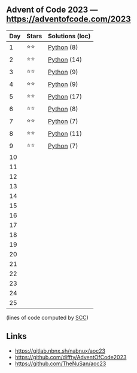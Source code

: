 ## Advent of Code 2023 — https://adventofcode.com/2023

 | Day | Stars | Solutions (loc) |
 |-----|-------|-----------------|
 | 1   | ⭐⭐  | [Python](/aoc2023/01/solution.py) (8) |
 | 2   | ⭐⭐  | [Python](/aoc2023/02/solution.py) (14) |
 | 3   | ⭐⭐  | [Python](/aoc2023/03/solution.py) (9) |
 | 4   | ⭐⭐  | [Python](/aoc2023/04/solution.py) (9) |
 | 5   | ⭐⭐  | [Python](/aoc2023/05/solution.py) (17) |
 | 6   | ⭐⭐  | [Python](/aoc2023/06/solution.py) (8) |
 | 7   | ⭐⭐  | [Python](/aoc2023/07/solution.py) (7) |
 | 8   | ⭐⭐  | [Python](/aoc2023/08/solution.py) (11) |
 | 9   | ⭐⭐  | [Python](/aoc2023/09/solution.py) (7) |
 | 10  |       | |
 | 11  |       | |
 | 12  |       | |
 | 13  |       | |
 | 14  |       | |
 | 15  |       | |
 | 16  |       | |
 | 17  |       | |
 | 18  |       | |
 | 19  |       | |
 | 20  |       | |
 | 21  |       | |
 | 22  |       | |
 | 23  |       | |
 | 24  |       | |
 | 25  |       | |

(lines of code computed by [SCC](https://github.com/boyter/scc))

## Links

 * https://gitlab.nbnx.sh/nabnux/aoc23
 * https://github.com/diffty/AdventOfCode2023
 * https://github.com/TheNuSan/aoc23
